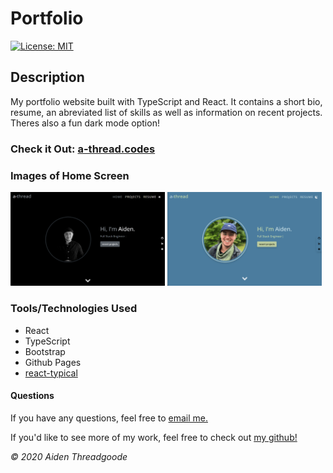 # Portfolio 

[![License: MIT](https://img.shields.io/badge/License-MIT-green.svg)](https://choosealicense.com/licenses/mit/)

## Description

My portfolio website built with TypeScript and React. It contains a short bio, resume, an abreviated list of skills as well as information on recent projects. Theres also a fun dark mode option!
### Check it Out:  [a-thread.codes](https://a-thread.codes)

### Images of Home Screen

<img src="./public/images/contrast-homepage.png" width="49%" />
<img src="./public/images/color-homepage.png" width="49%" />

### Tools/Technologies Used

* React
* TypeScript
* Bootstrap
* Github Pages
* [react-typical](https://www.producthunt.com/posts/react-typical)

#### Questions

If you have any questions, feel free to [email me.](mailto:aiden.threadgoode@gmail.com)

If you'd like to see more of my work, feel free to check out [my github!](https://github.com/a-thread)

*© 2020 Aiden Threadgoode*

    
